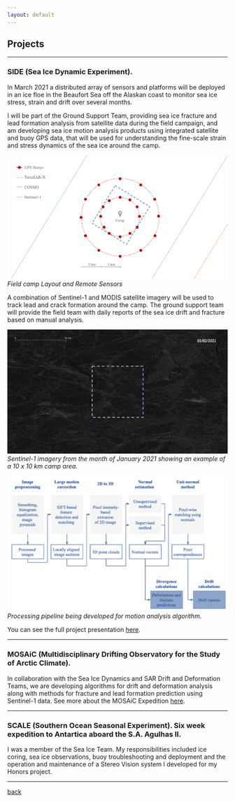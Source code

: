 ```yaml
---
layout: default
---
```


## Projects

* * *

### SIDE (Sea Ice Dynamic Experiment). 

In March 2021 a distributed array of sensors and platforms will be deployed in an ice floe in the Beaufort Sea off the Alaskan coast to monitor sea ice stress, strain and drift over several months.

I will be part of the Ground Support Team, providing sea ice fracture and lead formation analysis from satellite data during the field campaign, and am developing sea ice motion analysis products using integrated satellite and buoy GPS data, that will be used for understanding the fine-scale strain and stress dynamics of the sea ice around the camp.


![sidex-camp](./assets/img/sidex-camp.gif)
_Field camp Layout and Remote Sensors_


A combination of Sentinel-1 and MODIS satellite imagery will be used to track lead and crack formation around the camp. The ground support team will provide the field team with daily reports of the sea ice drift and fracture based on manual analysis.


![sentinel-1](./assets/img/sentinel-1.gif)
_Sentinel-1 imagery from the month of January 2021 showing an example of a 10 x 10 km camp area._


![pipeline](./assets/img/pipeline.png)
_Processing pipeline being developed for motion analysis algorithm._


You can see the full project presentation [here](./Projects.pdf).

* * *

### MOSAiC (Multidisciplinary Drifting Observatory for the Study of Arctic Climate). 

In collaboration with the Sea Ice Dynamics and SAR Drift and Deformation Teams, we are developing algorithms for drift and deformation analysis along with methods for fracture and lead formation prediction using Sentinel-1 data. See more about the MOSAiC Expedition [here](https://mosaic-expedition.org/).

* * *

### SCALE (Southern Ocean Seasonal Experiment). Six week expedition to Antartica aboard the S.A. Agulhas II. 

I was a member of the Sea Ice Team. My responsibilities included ice coring, sea ice observations, buoy troubleshooting and deployment and the operation and maintenance of a Stereo Vision system I developed for my Honors project.

* * *

[back](./)
